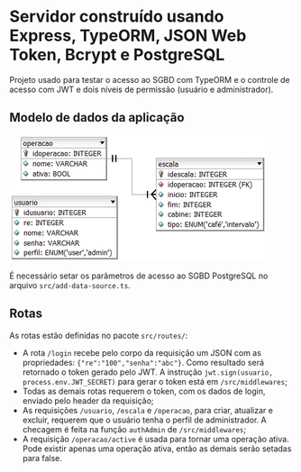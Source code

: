 # Servidor construído usando Express, TypeORM, JSON Web Token, Bcrypt e PostgreSQL
Projeto usado para testar o acesso ao SGBD com TypeORM e o controle de acesso com JWT e dois níveis de permissão (usuário e administrador).

## Modelo de dados da aplicação

![Texto alternativo para a imagem](https://github.com/arleysouza/typeorm-jwt-bcrypt/blob/master/imagens/modelo.png)

É necessário setar os parâmetros de acesso ao SGBD PostgreSQL no arquivo `src/add-data-source.ts`.

## Rotas
As rotas estão definidas no pacote `src/routes/`:
- A rota `/login` recebe pelo corpo da requisição um JSON com as propriedades: `{"re":"100","senha":"abc"}`. Como resultado será retornado o token gerado pelo JWT. A instrução `jwt.sign(usuario, process.env.JWT_SECRET)` para gerar o token está em `/src/middlewares`;
- Todas as demais rotas requerem o token, com os dados de login, enviado pelo header da requisição;
- As requisições `/usuario`, `/escala` e `/operacao`, para criar, atualizar e excluir, requerem que o usuário tenha o perfil de administrador. A checagem é feita na função `authAdmin` de `/src/middlewares`; 
- A requisição `/operacao/active` é usada para tornar uma operação ativa. Pode existir apenas uma operação ativa, então as demais serão setadas para false.